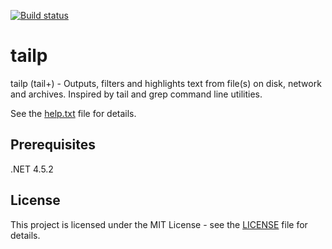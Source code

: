 [![Build status](https://ci.appveyor.com/api/projects/status/y1m45wj4wgjaa6wn?svg=true)](https://ci.appveyor.com/project/adrian-bulicanu/tailp)

# tailp

tailp (tail+) - Outputs, filters and highlights text from file(s) on disk, network and archives.
Inspired by tail and grep command line utilities.

See the [help.txt](tailp/Resources/help.txt) file for details.

## Prerequisites

.NET 4.5.2

## License

This project is licensed under the MIT License - see the [LICENSE](LICENSE) file for details.
